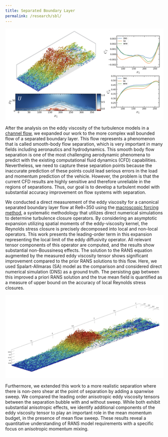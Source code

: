 ```yaml
---
title: Separated Boundary Layer
permalink: /research/sbl/
---
```

![SBL Image 1](../../img/sbl_1.png)

After the analysis on the eddy viscosity of the turbulence models in a [channel flow](/research/channel), we expanded our work to the more complex wall bounded flow of a separated boundary layer. This flow represents a phenomenon that is called smooth-body flow separation, which is very important in many fields including aeronautics and hydrodynamics. This smooth body flow separation is one of the most challenging aerodynamic phenomena to predict with the existing computational fluid dynamics (CFD) capabilities. Nevertheless, we need to capture these separation points because the inaccurate prediction of these points could lead serious errors in the load and momentum prediction of the vehicle. However, the problem is that the current CFD results are highly sensitive and therefore unreliable in the regions of separations. Thus, our goal is to develop a turbulent model with substantial accuracy improvement on flow systems with separation.

We conducted a direct measurement of the eddy viscosity for a canonical separated boundary layer flow at Re&theta;=350 using the [macroscopic forcing method](/research/mfm), a systematic methodology that utilizes direct numerical simulations to determine turbulence closure operators. By considering an asymptotic expansion utilizing spatial moments of the eddy-viscosity kernel, the Reynolds stress closure is precisely decomposed into local and non-local operators. This work presents the leading-order term in this expansion representing the local limit of the eddy diffusivity operator. All relevant tensor components of this operator are computed, and the results show substantial non-Boussinesq effects. The solution to the RANS equation augmented by the measured eddy viscosity tensor shows significant improvement compared to the prior RANS solutions to this flow. Here, we used Spalart-Allmaras (SA) model as the comparison and considered direct numerical simulation (DNS) as a ground truth. The persisting gap between this improved a priori RANS solution and the true mean field is quantified as a measure of upper bound on the accuracy of local Reynolds stress closures.

![SBL Image 2](../../img/intro_0.png)

Furthermore, we extended this work to a more realistic separation where there is non-zero shear at the point of separation by adding a spanwise sweep. We compared the leading order anisotropic eddy viscosity tensors between the separation bubble with and without sweep. While both exhibit substantial anisotropic effects, we identify additional components of the eddy viscosity tensor to play an important role in the mean momentum budget, in the presence of mean flow sweep. These results reveal a quantitative understanding of RANS model requirements with a specific focus on anisotropic momentum mixing.
